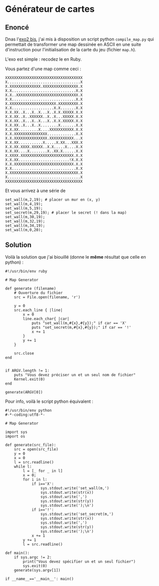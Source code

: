 # Générateur de cartes

## Enoncé

Dnas l'[exo2 bis](?n=C/exo2bis), j'ai mis à disposition un script python `compile_map.py` qui permettait de transformer une map dessinée en ASCII en une suite d'instruction pour l'initialisation de la carte du jeu (fichier `map.h`).

L'exo est simple : recodez le en Ruby.

Vous partez d'une map comme ceci : 

    
    XXXXXXXXXXXXXXXXXXXXXXXXXXXXXXXXXXX
    X.................................X
    X.XXXXXXXXXXXXXX.XXXXXXXXXXXXXXXX.X
    X.X.............................X.X
    X.X..XXXXXXXXXXXXXXXXXXXXXXXXXXXX.X
    X.X.............................X.X
    X.XXXXXXXXXXXXXXXXXXXXX.XXXXXXXXX.X
    X.X...................X.X.......X.X
    X.X.XX..X...X..X...X..X.X.XXXXX.X.X
    X.X.XX..X..XXXXXX..X..X...XXXXX.X.X
    X.X.XX..X...X..X...X..X.X.XXXXX.X.X
    X.X.XX..X...X..X........X.......X.X
    X.X.XX.........X....XXXXXXXXXXX.X.X
    X.X.XXXXXXXXXXXXXXX.............X.X
    X.X.XXXXXXXXXXXXXXX.XXXXXXXXXXX...X
    X.X.XX...........X.....X.XX...XXX.X
    X.X.XX.XXXX.XXXXX..X.X.....X....X.X
    X.X.XX....X........X..XX.X......X.X
    X.XXXX.XXXXXXXXXXXXXXXXXXXXXXXX.X.X
    X.X.XX.......................!X.X.X
    X.X.XXXXXXXXXXXXXXXXXXXXXXXXXXX.X.X
    X.X.............................X.X
    X.XXXXXXXXXXXXXXXXXXXXXXXXXXXXXXX.X
    X.................................X
    XXXXXXXXXXXXXXXXXXXXXXXXXXXXXXXXXXX

Et vous arrivez à une série de 

    
    set_wall(m,2,19); # placer un mur en (x, y)
    set_wall(m,4,19);
    set_wall(m,5,19);
    set_secret(m,29,19); # placer le secret (! dans la map)
    set_wall(m,30,19);
    set_wall(m,32,19);
    set_wall(m,34,19);
    set_wall(m,0,20);

## Solution

Voilà la solution que j'ai biouillé (donne le __même__ résultat que celle en python) :

    #!/usr/bin/env ruby
    
    # Map Generator
    
    def generate (filename)
        # Ouverture du fichier
        src = File.open(filename, 'r')
    
        y = 0
        src.each_line { |line|
            x = 0
            line.each_char{ |car|
                puts "set_wall(m,#{x},#{y});" if car == 'X'
                puts "set_secret(m,#{x},#{y});" if car == '!'
                x += 1
            }
            y += 1
        }
    
        src.close
    end
    
    
    if ARGV.length != 1:
        puts "Vous devez préciser un et un seul nom de fichier"
        Kernel.exit(0)
    end
    
    generate(ARGV[0])

Pour info, voilà le script python équivalent :


    #!/usr/bin/env python
    #-*-coding:utf8-*-
    
    # Map Generator
    
    import sys
    import os
    
    def generate(src_file):
        src = open(src_file)    
        y = 0
        x = 0
        l = src.readline()
        while l:
            l = [_ for _ in l]
            x = 0;
            for i in l:
                if i=='X':
                    sys.stdout.write('set_wall(m,')
                    sys.stdout.write(str(x))
                    sys.stdout.write(',')
                    sys.stdout.write(str(y))
                    sys.stdout.write(');\n')
                if i=='!':
                    sys.stdout.write('set_secret(m,')
                    sys.stdout.write(str(x))
                    sys.stdout.write(',')
                    sys.stdout.write(str(y))
                    sys.stdout.write(');\n')
                x += 1
            y += 1
            l = src.readline()
    
    def main():
        if sys.argc != 2:
            print("Vous devez spécifier un et un seul fichier")
            sys.exit(0)
        generate(sys.argv[1])
    
    if __name__=='__main__': main()
